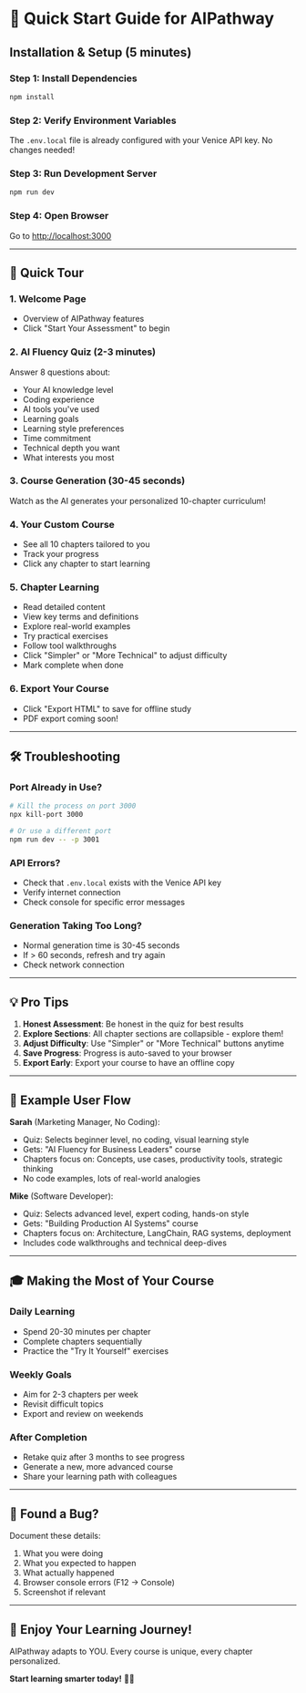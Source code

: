 # 🚀 Quick Start Guide for AIPathway

## Installation & Setup (5 minutes)

### Step 1: Install Dependencies
```bash
npm install
```

### Step 2: Verify Environment Variables
The `.env.local` file is already configured with your Venice API key. No changes needed!

### Step 3: Run Development Server
```bash
npm run dev
```

### Step 4: Open Browser
Go to [http://localhost:3000](http://localhost:3000)

---

## 🎯 Quick Tour

### 1. **Welcome Page**
- Overview of AIPathway features
- Click "Start Your Assessment" to begin

### 2. **AI Fluency Quiz** (2-3 minutes)
Answer 8 questions about:
- Your AI knowledge level
- Coding experience  
- AI tools you've used
- Learning goals
- Learning style preferences
- Time commitment
- Technical depth you want
- What interests you most

### 3. **Course Generation** (30-45 seconds)
Watch as the AI generates your personalized 10-chapter curriculum!

### 4. **Your Custom Course**
- See all 10 chapters tailored to you
- Track your progress
- Click any chapter to start learning

### 5. **Chapter Learning**
- Read detailed content
- View key terms and definitions
- Explore real-world examples
- Try practical exercises
- Follow tool walkthroughs
- Click "Simpler" or "More Technical" to adjust difficulty
- Mark complete when done

### 6. **Export Your Course**
- Click "Export HTML" to save for offline study
- PDF export coming soon!

---

## 🛠️ Troubleshooting

### Port Already in Use?
```bash
# Kill the process on port 3000
npx kill-port 3000

# Or use a different port
npm run dev -- -p 3001
```

### API Errors?
- Check that `.env.local` exists with the Venice API key
- Verify internet connection
- Check console for specific error messages

### Generation Taking Too Long?
- Normal generation time is 30-45 seconds
- If > 60 seconds, refresh and try again
- Check network connection

---

## 💡 Pro Tips

1. **Honest Assessment**: Be honest in the quiz for best results
2. **Explore Sections**: All chapter sections are collapsible - explore them!
3. **Adjust Difficulty**: Use "Simpler" or "More Technical" buttons anytime
4. **Save Progress**: Progress is auto-saved to your browser
5. **Export Early**: Export your course to have an offline copy

---

## 📝 Example User Flow

**Sarah** (Marketing Manager, No Coding):
- Quiz: Selects beginner level, no coding, visual learning style
- Gets: "AI Fluency for Business Leaders" course
- Chapters focus on: Concepts, use cases, productivity tools, strategic thinking
- No code examples, lots of real-world analogies

**Mike** (Software Developer):
- Quiz: Selects advanced level, expert coding, hands-on style  
- Gets: "Building Production AI Systems" course
- Chapters focus on: Architecture, LangChain, RAG systems, deployment
- Includes code walkthroughs and technical deep-dives

---

## 🎓 Making the Most of Your Course

### Daily Learning
- Spend 20-30 minutes per chapter
- Complete chapters sequentially
- Practice the "Try It Yourself" exercises

### Weekly Goals
- Aim for 2-3 chapters per week
- Revisit difficult topics
- Export and review on weekends

### After Completion
- Retake quiz after 3 months to see progress
- Generate a new, more advanced course
- Share your learning path with colleagues

---

## 🐛 Found a Bug?

Document these details:
1. What you were doing
2. What you expected to happen
3. What actually happened
4. Browser console errors (F12 → Console)
5. Screenshot if relevant

---

## 🎉 Enjoy Your Learning Journey!

AIPathway adapts to YOU. Every course is unique, every chapter personalized.

**Start learning smarter today!** 🧠✨

